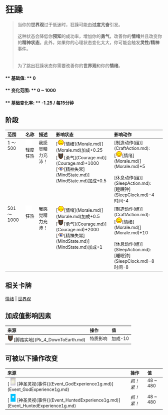 # 狂躁  
> 当你的<b>世界观</b>过于低迷时，狂躁可能由<b>过度亢奋</b>引发。<br><br>这种状态会降低你<b>预知</b>的成功率，增加你的<b>勇气</b>，改善你的<b>情绪</b>并且改变你的<b>精神状态</b>。此外，如果你的心理状态变化太大，你可能会触发<b>灵性/精神</b>事件。<br><br><br>为了跳出狂躁状态你需要改善你的<b>世界观</b>和你的<b>情绪</b>。  
  
#### ** 基础值: ** 0   
#### ** 变化范围: ** 0 ~ 1000  
#### ** 基础变化率: ** -1.25 / 每15分钟   
## 阶段  
<table class="table table-bordered"><thead><tr ><th  style="text-align:left;vertical-align:top;" >范围</th><th  style="text-align:left;vertical-align:top;" >名称</th><th  style="text-align:left;vertical-align:top;" >描述</th><th  style="text-align:left;vertical-align:top;" >影响状态</th><th  style="text-align:left;vertical-align:top;" >影响动作</th></tr></thead><tr ><td  style="text-align:left;vertical-align:top;" >1 ～ 500</td><td  style="text-align:left;vertical-align:top;" ><div style="width:20px;display:inline-block;text-align:center"><img decoding="async" src="Sprite/GodState.png" href="a.md" style="max-width:20px;max-height:20px;"></div>轻度狂热</td><td  style="text-align:left;vertical-align:top;" >我感觉精力充沛！</td><td  style="text-align:left;vertical-align:top;" >[<div style="width:20px;display:inline-block;text-align:center"><img decoding="async" src="Sprite/Content.png" href="a.md" style="max-width:20px;max-height:20px;"></div>[情绪](Morale.md)](Morale.md)加成+0.25<br>[<div style="width:20px;display:inline-block;text-align:center"><img decoding="async" src="Sprite/Durability.png" href="a.md" style="max-width:20px;max-height:20px;"></div>[勇气](Courage.md)](Courage.md)+1000<br>[<div style="width:20px;display:inline-block;text-align:center"><img decoding="async" src="Sprite/MindState.png" href="a.md" style="max-width:20px;max-height:20px;"></div>[精神失常](MindState.md)](MindState.md)加成+0.5</td><td  style="text-align:left;vertical-align:top;" >[制造动作(组)](CraftAction.md): <br>[<div style="width:20px;display:inline-block;text-align:center"><img decoding="async" src="Sprite/Content.png" href="a.md" style="max-width:20px;max-height:20px;"></div>[情绪](Morale.md)](Morale.md)+5<br><br>[休息动作(组)](SleepAction.md): <br>[睡眠钟](SleepClock.md)-4<br>时间-4</td></tr><tr ><td  style="text-align:left;vertical-align:top;" >501 ～ 1000</td><td  style="text-align:left;vertical-align:top;" ><div style="width:20px;display:inline-block;text-align:center"><img decoding="async" src="Sprite/GodState.png" href="a.md" style="max-width:20px;max-height:20px;"></div>狂热</td><td  style="text-align:left;vertical-align:top;" >我感觉精力充沛！</td><td  style="text-align:left;vertical-align:top;" >[<div style="width:20px;display:inline-block;text-align:center"><img decoding="async" src="Sprite/Content.png" href="a.md" style="max-width:20px;max-height:20px;"></div>[情绪](Morale.md)](Morale.md)加成+0.5<br>[<div style="width:20px;display:inline-block;text-align:center"><img decoding="async" src="Sprite/Durability.png" href="a.md" style="max-width:20px;max-height:20px;"></div>[勇气](Courage.md)](Courage.md)+2000<br>[<div style="width:20px;display:inline-block;text-align:center"><img decoding="async" src="Sprite/MindState.png" href="a.md" style="max-width:20px;max-height:20px;"></div>[精神失常](MindState.md)](MindState.md)加成+1</td><td  style="text-align:left;vertical-align:top;" >[制造动作(组)](CraftAction.md): <br>[<div style="width:20px;display:inline-block;text-align:center"><img decoding="async" src="Sprite/Content.png" href="a.md" style="max-width:20px;max-height:20px;"></div>[情绪](Morale.md)](Morale.md)+10<br><br>[休息动作(组)](SleepAction.md): <br>[睡眠钟](SleepClock.md)-8<br>时间-8</td></tr></tbody></table>  
  
## 相关卡牌  
[情绪](Morale.md)  |  [世界观](Structure.md)  
## 加成值影响因素  
<table class="table table-bordered"><thead><tr ><th  style="text-align:left;vertical-align:top;" >来源</th><th  style="text-align:left;vertical-align:top;" >操作</th><th  style="text-align:left;vertical-align:top;" >值</th></tr></thead><tr ><td  style="text-align:left;vertical-align:top;" ><div style="width:20px;display:inline-block;text-align:center"><img decoding="async" src="Sprite/Durability.png" href="a.md" style="max-width:20px;max-height:20px;"></div>[脚踏实地](Pk_4_DownToEarth.md)</td><td  style="text-align:left;vertical-align:top;" >特质影响</td><td  style="text-align:left;vertical-align:top;" >加成-10</td></tr></tbody></table>  
  
## 可被以下操作改变  
<table class="table table-bordered"><thead><tr ><th  style="text-align:left;vertical-align:top;" >来源</th><th  style="text-align:left;vertical-align:top;" >操作</th><th  style="text-align:left;vertical-align:top;" >值</th></tr></thead><tr ><td  style="text-align:left;vertical-align:top;" >[<div style="width:25px;display:inline-block;text-align:center"><img decoding="async" src="Sprite/God.png" href="a.md" style="max-width:25px;max-height:25px;"></div>[神圣灵视(事件)](Event_GodExperience1g.md)](Event_GodExperience1g.md)</td><td  style="text-align:left;vertical-align:top;" ><i>抓！紧！</i></td><td  style="text-align:left;vertical-align:top;" >48 ~ 480</td></tr><tr ><td  style="text-align:left;vertical-align:top;" >[<div style="width:25px;display:inline-block;text-align:center"><img decoding="async" src="Sprite/WeatherClear_Full.png" href="a.md" style="max-width:25px;max-height:25px;"></div>[神圣灵视(事件)](Event_HuntedExperience1g.md)](Event_HuntedExperience1g.md)</td><td  style="text-align:left;vertical-align:top;" ><i>抓！紧！</i></td><td  style="text-align:left;vertical-align:top;" >48 ~ 480</td></tr></tbody></table>  
  


<script>document.title="狂躁 - 卡牌生存百科 Card Survival Wiki";</script>